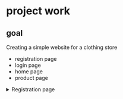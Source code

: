 # project work
## goal
Creating a simple website for a clothing store
<ul>
  <li>registration page</li>
  <li>login page</li>
  <li>home page</li>
  <li>product page</li>
</ul>

<details>
<summary>Registration page</summary>

![alt text](https://github.com/TIGERS-KZ/tigers/blob/main/Снимок%20экрана%202023-04-28%20в%2003.12.43.png?raw=true)
  
 
